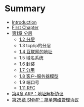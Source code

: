 # Summary

* [Introduction](README.md)
* [First Chapter](chapter1.md)
* [第1章 分层](di-1-zhang-fen-ceng.md)
  * [1.2 分层](di-1-zhang-fen-ceng/12-fen-ceng.md)
  * 1.3 tcp/ip的分层
  * [1.4 互联网的地址](di-1-zhang-fen-ceng/14-hu-lian-wang-de-di-zhi.md)
  * 1.5 域名系统
  * [1.6 封装](di-1-zhang-fen-ceng/16-feng-zhuang.md)
  * [1.7 分用](di-1-zhang-fen-ceng/17-fen-yong.md)
  * [1.8 客户-服务器模型](di-1-zhang-fen-ceng/18-ke-6237-fu-wu-qi-mo-xing.md)
  * 1.9 端口号
  * [1.11 RFC](di-1-zhang-fen-ceng/111-rfc.md)
* [第4章 ARP：地址解析协议](di-4-zhang-arp-ff1a-di-zhi-jie-xi-xie-yi.md)
* [第25章 SNMP：简单网络管理协议](di-25-zhang-snmp-ff1a-jian-dan-wang-luo-guan-li-xie-yi.md)

